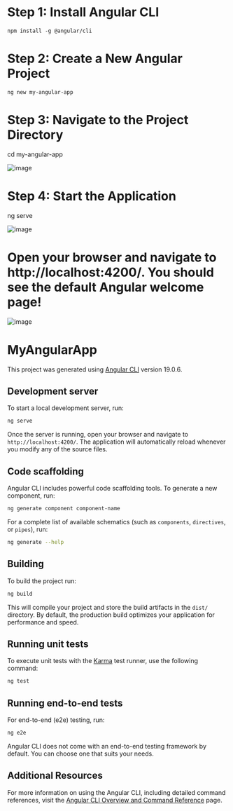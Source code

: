 # Step 1: Install Angular CLI
    npm install -g @angular/cli
    
# Step 2: Create a New Angular Project
    ng new my-angular-app

# Step 3: Navigate to the Project Directory
   cd my-angular-app 

   ![image](https://github.com/user-attachments/assets/5b98f7f7-e738-4012-b446-07b9a9cb1798)

   
# Step 4: Start the Application
  ng serve

 ![image](https://github.com/user-attachments/assets/4e5b037a-24ca-46f5-b259-92d36b04915b)

 # Open your browser and navigate to http://localhost:4200/. You should see the default Angular welcome page! 

 ![image](https://github.com/user-attachments/assets/3ab16a71-d1b7-427c-9bda-fab348b7ff92)




# MyAngularApp

This project was generated using [Angular CLI](https://github.com/angular/angular-cli) version 19.0.6.

## Development server

To start a local development server, run:

```bash
ng serve
```

Once the server is running, open your browser and navigate to `http://localhost:4200/`. The application will automatically reload whenever you modify any of the source files.

## Code scaffolding

Angular CLI includes powerful code scaffolding tools. To generate a new component, run:

```bash
ng generate component component-name
```

For a complete list of available schematics (such as `components`, `directives`, or `pipes`), run:

```bash
ng generate --help
```

## Building

To build the project run:

```bash
ng build
```

This will compile your project and store the build artifacts in the `dist/` directory. By default, the production build optimizes your application for performance and speed.

## Running unit tests

To execute unit tests with the [Karma](https://karma-runner.github.io) test runner, use the following command:

```bash
ng test
```

## Running end-to-end tests

For end-to-end (e2e) testing, run:

```bash
ng e2e
```

Angular CLI does not come with an end-to-end testing framework by default. You can choose one that suits your needs.

## Additional Resources

For more information on using the Angular CLI, including detailed command references, visit the [Angular CLI Overview and Command Reference](https://angular.dev/tools/cli) page.
